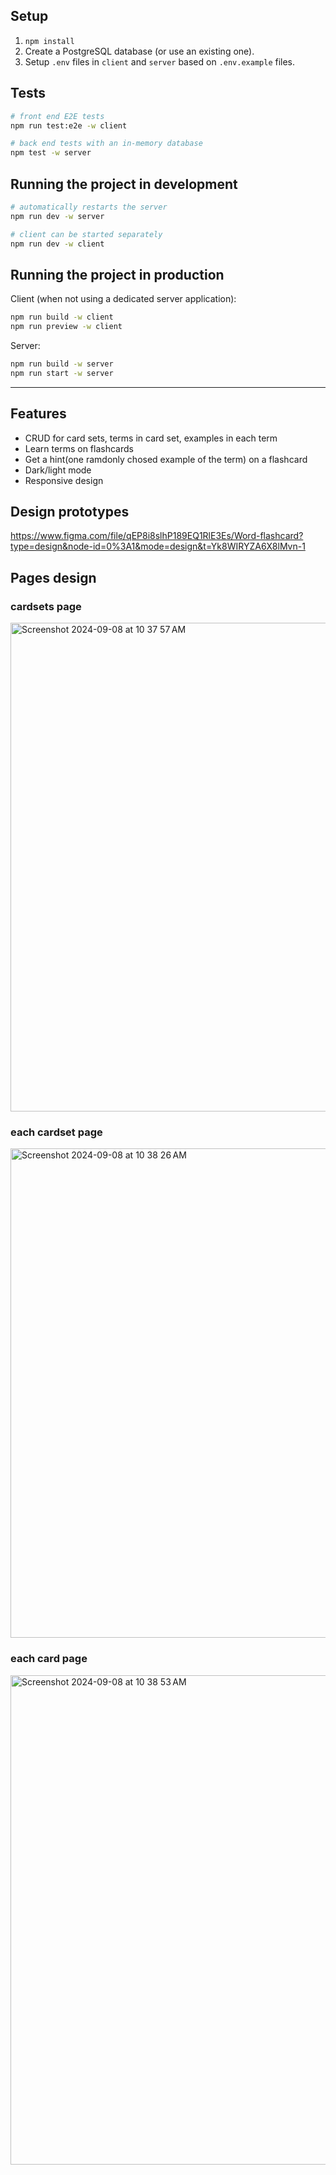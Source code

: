 ## Setup

1. `npm install`
2. Create a PostgreSQL database (or use an existing one).
3. Setup `.env` files in `client` and `server` based on `.env.example` files.

## Tests

```bash
# front end E2E tests
npm run test:e2e -w client

# back end tests with an in-memory database
npm test -w server
```

## Running the project in development

```bash
# automatically restarts the server
npm run dev -w server

# client can be started separately
npm run dev -w client
```

## Running the project in production

Client (when not using a dedicated server application):

```bash
npm run build -w client
npm run preview -w client
```

Server:

```bash
npm run build -w server
npm run start -w server
```

---

## Features

- CRUD for card sets, terms in card set, examples in each term
- Learn terms on flashcards
- Get a hint(one ramdonly chosed example of the term) on a flashcard
- Dark/light mode
- Responsive design

## Design prototypes

https://www.figma.com/file/qEP8i8slhP189EQ1RlE3Es/Word-flashcard?type=design&node-id=0%3A1&mode=design&t=Yk8WIRYZA6X8lMvn-1

## Pages design

### cardsets page
<img width="782" alt="Screenshot 2024-09-08 at 10 37 57 AM" src="https://github.com/user-attachments/assets/97ab9030-5435-4410-9e59-c680576e7dc9">

### each cardset page
<img width="783" alt="Screenshot 2024-09-08 at 10 38 26 AM" src="https://github.com/user-attachments/assets/cd7ce52a-15a5-4b80-b47b-2d2fcbf67a69">

### each card page
<img width="783" alt="Screenshot 2024-09-08 at 10 38 53 AM" src="https://github.com/user-attachments/assets/8df69dce-c1bd-43d6-8b0d-3d585f51ee70">

